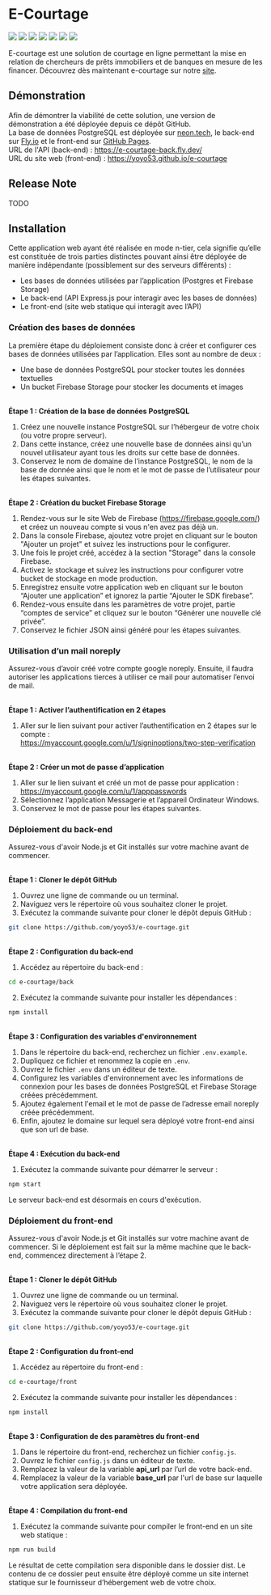 # E-Courtage
[![](https://img.shields.io/badge/postgres-%23316192.svg?style=for-the-badge&logo=postgresql&logoColor=white)](https://www.postgresql.org/)
[![](https://img.shields.io/badge/Firebase-039BE5?style=for-the-badge&logo=Firebase&logoColor=white)](https://firebase.google.com/)
[![](https://img.shields.io/badge/node.js-6DA55F?style=for-the-badge&logo=node.js&logoColor=white)](https://nodejs.org/)
[![](https://img.shields.io/badge/express.js-%23404d59.svg?style=for-the-badge&logo=express&logoColor=%2361DAFB)](https://expressjs.com/)
[![](https://img.shields.io/badge/Sequelize-52B0E7?style=for-the-badge&logo=Sequelize&logoColor=white)](https://sequelize.org/)
[![](https://img.shields.io/badge/vuejs-%2335495e.svg?style=for-the-badge&logo=vuedotjs&logoColor=%234FC08D)](https://vuejs.org/)
[![](https://img.shields.io/badge/bootstrap-%238511FA.svg?style=for-the-badge&logo=bootstrap&logoColor=white)](https://getbootstrap.com/)

E-courtage est une solution de courtage en ligne permettant la mise en relation de chercheurs de prêts immobiliers et de banques en mesure de les financer. Découvrez dès maintenant e-courtage sur notre [site](https://yoyo53.github.io/e-courtage).

## Démonstration

Afin de démontrer la viabilité de cette solution, une version de démonstration a été déployée depuis ce dépôt GitHub.  
La base de données PostgreSQL est déployée sur [neon.tech](https://neon.tech), le back-end sur [Fly.io](https://fly.io) et le front-end sur [GitHub Pages](https://pages.github.com/).  
URL de l'API (back-end) : <https://e-courtage-back.fly.dev/>  
URL du site web (front-end) : <https://yoyo53.github.io/e-courtage>

## Release Note

TODO

## Installation

Cette application web ayant été réalisée en mode n-tier, cela signifie qu’elle est constituée de trois parties distinctes pouvant ainsi être déployée de manière indépendante (possiblement sur des serveurs différents) :
- Les bases de données utilisées par l’application (Postgres et Firebase Storage)
- Le back-end (API Express.js pour interagir avec les bases de données)
- Le front-end (site web statique qui interagit avec l’API)

### Création des bases de données

La première étape du déploiement consiste donc à créer et configurer ces bases de données utilisées par l’application. Elles sont au nombre de deux :
-	Une base de données PostgreSQL pour stocker toutes les données textuelles
-	Un bucket Firebase Storage pour stocker les documents et images

\
**Étape 1 : Création de la base de données PostgreSQL**
1. Créez une nouvelle instance PostgreSQL sur l’hébergeur de votre choix (ou votre propre serveur).
2. Dans cette instance, créez une nouvelle base de données ainsi qu’un nouvel utilisateur ayant tous les droits sur cette base de données.
3. Conservez le nom de domaine de l’instance PostgreSQL, le nom de la base de donnée ainsi que le nom et le mot de passe de l’utilisateur pour les étapes suivantes.

\
**Étape 2 : Création du bucket Firebase Storage**
1. Rendez-vous sur le site Web de Firebase (https://firebase.google.com/) et créez un nouveau compte si vous n'en avez pas déjà un.
2. Dans la console Firebase, ajoutez votre projet en cliquant sur le bouton "Ajouter un projet" et suivez les instructions pour le configurer.
3. Une fois le projet créé, accédez à la section "Storage" dans la console Firebase.
4. Activez le stockage et suivez les instructions pour configurer votre bucket de stockage en mode production.
5. Enregistrez ensuite votre application web en cliquant sur le bouton “Ajouter une application” et ignorez la partie “Ajouter le SDK firebase”.
6. Rendez-vous ensuite dans les paramètres de votre projet, partie “comptes de service” et cliquez sur le bouton “Générer une nouvelle clé privée”. 
7. Conservez le fichier JSON ainsi généré pour les étapes suivantes.

###	Utilisation d’un mail noreply

Assurez-vous d’avoir créé votre compte google noreply. Ensuite, il faudra autoriser les applications tierces à utiliser ce mail pour automatiser l’envoi de mail.

\
**Étape 1 : Activer l’authentification en 2 étapes**
1.	Aller sur le lien suivant pour activer l’authentification en 2 étapes sur le compte :  
    <https://myaccount.google.com/u/1/signinoptions/two-step-verification>

\
**Étape 2 : Créer un mot de passe d’application**
1.	Aller sur le lien suivant et créé un mot de passe pour application :  
    <https://myaccount.google.com/u/1/apppasswords>
2.	Sélectionnez l’application Messagerie et l’appareil Ordinateur Windows.
3.	Conservez le mot de passe pour les étapes suivantes.

### Déploiement du back-end

Assurez-vous d'avoir Node.js et Git installés sur votre machine avant de commencer.

\
**Étape 1 : Cloner le dépôt GitHub**
1. Ouvrez une ligne de commande ou un terminal.
2. Naviguez vers le répertoire où vous souhaitez cloner le projet.
3. Exécutez la commande suivante pour cloner le dépôt depuis GitHub :
```bash
git clone https://github.com/yoyo53/e-courtage.git
```

\
**Étape 2 : Configuration du back-end**
1. Accédez au répertoire du back-end :
```bash
cd e-courtage/back
```
2. Exécutez la commande suivante pour installer les dépendances :
```bash
npm install
```

\
**Étape 3 : Configuration des variables d'environnement**
1. Dans le répertoire du back-end, recherchez un fichier `.env.example`.
2. Dupliquez ce fichier et renommez la copie en `.env`.
3. Ouvrez le fichier `.env` dans un éditeur de texte.
4. Configurez les variables d'environnement avec les informations de connexion pour les bases de données PostgreSQL et Firebase Storage créées précédemment.
5.	Ajoutez également l'email et le mot de passe de l’adresse email noreply créée précédemment.
6.	Enfin, ajoutez le domaine sur lequel sera déployé votre front-end ainsi que son url de base.

\
**Étape 4 : Exécution du back-end**
1. Exécutez la commande suivante pour démarrer le serveur :
```bash
npm start
```
Le serveur back-end est désormais en cours d'exécution.

### Déploiement du front-end

Assurez-vous d'avoir Node.js et Git installés sur votre machine avant de commencer. Si le déploiement est fait sur la même machine que le back-end, commencez directement à l’étape 2.

\
**Étape 1 : Cloner le dépôt GitHub**
1. Ouvrez une ligne de commande ou un terminal.
2. Naviguez vers le répertoire où vous souhaitez cloner le projet.
3. Exécutez la commande suivante pour cloner le dépôt depuis GitHub :
```bash
git clone https://github.com/yoyo53/e-courtage.git
```

\
**Étape 2 : Configuration du front-end**
1. Accédez au répertoire du front-end :
```bash
cd e-courtage/front
```
2. Exécutez la commande suivante pour installer les dépendances :
```bash
npm install
```

\
**Étape 3 : Configuration de des paramètres du front-end**
1. Dans le répertoire du front-end, recherchez un fichier `config.js`.
2. Ouvrez le fichier `config.js` dans un éditeur de texte.
3. Remplacez la valeur de la variable **api_url** par l’url de votre back-end.
4. Remplacez la valeur de la variable **base_url** par l'url de base sur laquelle votre application sera déployée.

\
**Étape 4 : Compilation du front-end**
1. Exécutez la commande suivante pour compiler le front-end en un site web statique :
```bash
npm run build
```
Le résultat de cette compilation sera disponible dans le dossier dist. Le contenu de ce dossier peut ensuite être déployé comme un site internet statique sur le fournisseur d’hébergement web de votre choix.
